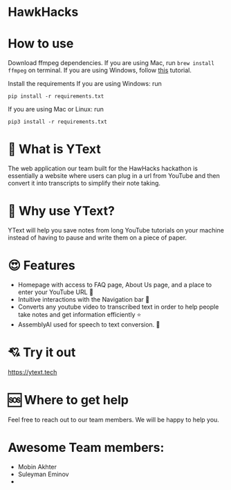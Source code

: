 # HawkHacks

# How to use
Download ffmpeg dependencies. If you are using Mac, run `brew install ffmpeg` on terminal. If you are using Windows, follow [this](https://www.geeksforgeeks.org/how-to-install-ffmpeg-on-windows/) tutorial.

Install the requirements
If you are using Windows:
run 
``` 
pip install -r requirements.txt
```
If you are using Mac or Linux:
run
```
pip3 install -r requirements.txt
```
# 👀 What is YText
The web application our team built for the HawHacks hackathon is essentially a website where users can plug in a url from YouTube and then convert it into transcripts to simplify their note taking.

# 🤔 Why use YText?
YText will help you save notes from long YouTube tutorials on your machine instead of having to pause and write them on a piece of paper.

# 😍 Features
* Homepage with access to FAQ page, About Us page, and a place to enter your YouTube URL 💫
* Intuitive interactions with the Navigation bar 🌠
* Converts any youtube video to transcribed text in order to help people take notes and get information efficiently ⭐
* AssemblyAI used for speech to text conversion. 🌟

# 💘 Try it out
https://ytext.tech

# 🆘 Where to get help
Feel free to reach out to our team members. We will be happy to help you.

# Awesome Team members:
* Mobin Akhter
* Suleyman Eminov
* 
